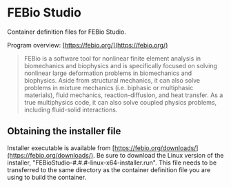 <!--
   Copyright 2024, Center for High Throughput Computing, University of Wisconsin - Madison

   Licensed under the Apache License, Version 2.0 (the "License");
   you may not use this file except in compliance with the License.
   You may obtain a copy of the License at

       http://www.apache.org/licenses/LICENSE-2.0

   Unless required by applicable law or agreed to in writing, software
   distributed under the License is distributed on an "AS IS" BASIS,
   WITHOUT WARRANTIES OR CONDITIONS OF ANY KIND, either express or implied.
   See the License for the specific language governing permissions and
   limitations under the License.
-->

# FEBio Studio

Container definition files for FEBio Studio.

Program overview: [https://febio.org/](https://febio.org/)

> FEBio is a software tool for nonlinear finite element analysis in biomechanics and biophysics and is specifically focused on solving nonlinear large deformation problems in biomechanics and biophysics. 
> Aside from structural mechanics, it can also solve problems in mixture mechanics (i.e. biphasic or multiphasic materials), fluid mechanics, reaction-diffusion, and heat transfer. 
> As a true multiphysics code, it can also solve coupled physics problems, including fluid-solid interactions.

## Obtaining the installer file

Installer executable is available from [https://febio.org/downloads/](https://febio.org/downloads/).
Be sure to download the Linux version of the installer, "FEBioStudio-#.#.#-linux-x64-installer.run". 
This file needs to be transferred to the same directory as the container definition file you are using to build the container.